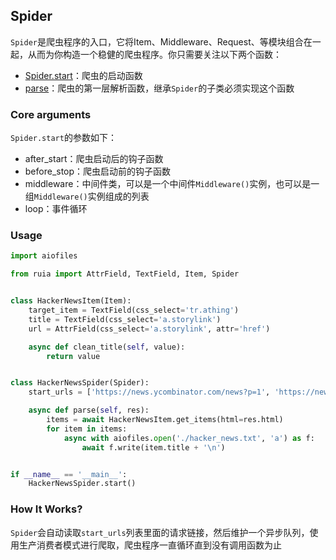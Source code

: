 ## Spider

`Spider`是爬虫程序的入口，它将Item、Middleware、Request、等模块组合在一起，从而为你构造一个稳健的爬虫程序。你只需要关注以下两个函数：
- [Spider.start]()：爬虫的启动函数
- [parse]()：爬虫的第一层解析函数，继承`Spider`的子类必须实现这个函数

### Core arguments

`Spider.start`的参数如下：
- after_start：爬虫启动后的钩子函数
- before_stop：爬虫启动前的钩子函数
- middleware：中间件类，可以是一个中间件`Middleware()`实例，也可以是一组`Middleware()`实例组成的列表
- loop：事件循环

### Usage

```python
import aiofiles

from ruia import AttrField, TextField, Item, Spider


class HackerNewsItem(Item):
    target_item = TextField(css_select='tr.athing')
    title = TextField(css_select='a.storylink')
    url = AttrField(css_select='a.storylink', attr='href')

    async def clean_title(self, value):
        return value


class HackerNewsSpider(Spider):
    start_urls = ['https://news.ycombinator.com/news?p=1', 'https://news.ycombinator.com/news?p=2']

    async def parse(self, res):
        items = await HackerNewsItem.get_items(html=res.html)
        for item in items:
            async with aiofiles.open('./hacker_news.txt', 'a') as f:
                await f.write(item.title + '\n')


if __name__ == '__main__':
    HackerNewsSpider.start()
```

### How It Works?
`Spider`会自动读取`start_urls`列表里面的请求链接，然后维护一个异步队列，使用生产消费者模式进行爬取，爬虫程序一直循环直到没有调用函数为止